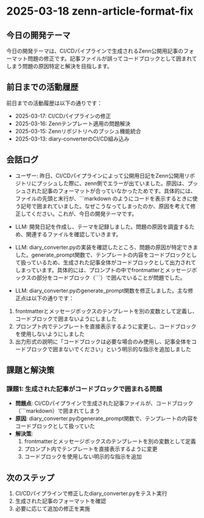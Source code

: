 # 2025-03-18 zenn-article-format-fix

## 今日の開発テーマ

今日の開発テーマは、CI/CDパイプラインで生成されるZenn公開用記事のフォーマット問題の修正です。記事ファイルが誤ってコードブロックとして囲まれてしまう問題の原因特定と解決を目指します。

## 前日までの活動履歴
前日までの活動履歴は以下の通りです：
* 2025-03-17: CI/CDパイプラインの修正
* 2025-03-16: Zennテンプレート適用の問題解決
* 2025-03-15: Zennリポジトリへのプッシュ機能統合
* 2025-03-13: diary-converterのCI/CD組み込み

## 会話ログ

- ユーザー: 昨日、CI/CDパイプラインによって公開用日記をZenn公開用リポジトリにプッシュした際に、zenn側でエラーが出ていました。原因は、プッシュされた記事のフォーマットが合っていなかったためです。具体的には、ファイルの先頭と末行が、```markdown のようにコードを表示するときに使う記号で囲まれていました。なぜこうなってしまったのか、原因を考えて修正してください。これが、今日の開発テーマです。

- LLM: 開発日記を作成し、テーマを記録しました。問題の原因を調査するため、関連するファイルを確認していきます。

- LLM: diary_converter.pyの実装を確認したところ、問題の原因が特定できました。generate_prompt関数で、テンプレートの内容をコードブロックとして扱っているため、生成された記事全体がコードブロックとして出力されてしまっています。具体的には、プロンプトの中でfrontmatterとメッセージボックスの部分をコードブロック（```）で囲んでいることが問題でした。

- LLM: diary_converter.pyのgenerate_prompt関数を修正しました。主な修正点は以下の通りです：
1. frontmatterとメッセージボックスのテンプレートを別の変数として定義し、コードブロックで囲まないようにしました
2. プロンプト内でテンプレートを直接表示するように変更し、コードブロックを使用しないようにしました
3. 出力形式の説明に「コードブロックは必要な場合のみ使用し、記事全体をコードブロックで囲まないでください」という明示的な指示を追加しました

## 課題と解決策

### 課題1: 生成された記事がコードブロックで囲まれる問題
- **問題点**: CI/CDパイプラインで生成された記事ファイルが、コードブロック（```markdown）で囲まれてしまう
- **原因**: diary_converter.pyのgenerate_prompt関数で、テンプレートの内容をコードブロックとして扱っていた
- **解決策**: 
  1. frontmatterとメッセージボックスのテンプレートを別の変数として定義
  2. プロンプト内でテンプレートを直接表示するように変更
  3. コードブロックを使用しない明示的な指示を追加

## 次のステップ

1. CI/CDパイプラインで修正したdiary_converter.pyをテスト実行
2. 生成された記事のフォーマットを確認
3. 必要に応じて追加の修正を実施 